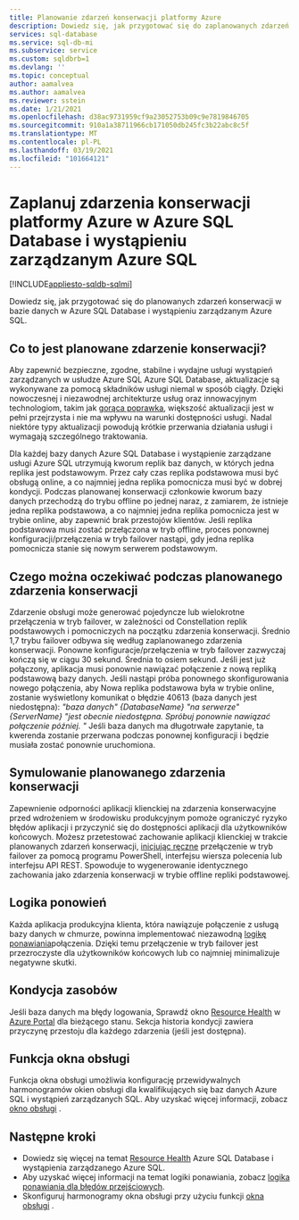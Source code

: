 ```yaml
---
title: Planowanie zdarzeń konserwacji platformy Azure
description: Dowiedz się, jak przygotować się do zaplanowanych zdarzeń konserwacji w Azure SQL Database i wystąpieniu zarządzanym usługi Azure SQL.
services: sql-database
ms.service: sql-db-mi
ms.subservice: service
ms.custom: sqldbrb=1
ms.devlang: ''
ms.topic: conceptual
author: aamalvea
ms.author: aamalvea
ms.reviewer: sstein
ms.date: 1/21/2021
ms.openlocfilehash: d38ac9731959cf9a23052753b09c9e7819846705
ms.sourcegitcommit: 910a1a38711966cb171050db245fc3b22abc8c5f
ms.translationtype: MT
ms.contentlocale: pl-PL
ms.lasthandoff: 03/19/2021
ms.locfileid: "101664121"
---
```

# <a name="plan-for-azure-maintenance-events-in-azure-sql-database-and-azure-sql-managed-instance"></a>Zaplanuj zdarzenia konserwacji platformy Azure w Azure SQL Database i wystąpieniu zarządzanym Azure SQL
[!INCLUDE[appliesto-sqldb-sqlmi](../includes/appliesto-sqldb-sqlmi.md)]

Dowiedz się, jak przygotować się do planowanych zdarzeń konserwacji w bazie danych w Azure SQL Database i wystąpieniu zarządzanym Azure SQL.

## <a name="what-is-a-planned-maintenance-event"></a>Co to jest planowane zdarzenie konserwacji?

Aby zapewnić bezpieczne, zgodne, stabilne i wydajne usługi wystąpień zarządzanych w usłudze Azure SQL Azure SQL Database, aktualizacje są wykonywane za pomocą składników usługi niemal w sposób ciągły. Dzięki nowoczesnej i niezawodnej architekturze usług oraz innowacyjnym technologiom, takim jak [gorąca poprawka](https://aka.ms/azuresqlhotpatching), większość aktualizacji jest w pełni przejrzysta i nie ma wpływu na warunki dostępności usługi. Nadal niektóre typy aktualizacji powodują krótkie przerwania działania usługi i wymagają szczególnego traktowania. 

Dla każdej bazy danych Azure SQL Database i wystąpienie zarządzane usługi Azure SQL utrzymują kworum replik baz danych, w których jedna replika jest podstawowym. Przez cały czas replika podstawowa musi być obsługą online, a co najmniej jedna replika pomocnicza musi być w dobrej kondycji. Podczas planowanej konserwacji członkowie kworum bazy danych przechodzą do trybu offline po jednej naraz, z zamiarem, że istnieje jedna replika podstawowa, a co najmniej jedna replika pomocnicza jest w trybie online, aby zapewnić brak przestojów klientów. Jeśli replika podstawowa musi zostać przełączona w tryb offline, proces ponownej konfiguracji/przełączenia w tryb failover nastąpi, gdy jedna replika pomocnicza stanie się nowym serwerem podstawowym.  

## <a name="what-to-expect-during-a-planned-maintenance-event"></a>Czego można oczekiwać podczas planowanego zdarzenia konserwacji

Zdarzenie obsługi może generować pojedyncze lub wielokrotne przełączenia w tryb failover, w zależności od Constellation replik podstawowych i pomocniczych na początku zdarzenia konserwacji. Średnio 1,7 trybu failover odbywa się według zaplanowanego zdarzenia konserwacji. Ponowne konfiguracje/przełączenia w tryb failover zazwyczaj kończą się w ciągu 30 sekund. Średnia to osiem sekund. Jeśli jest już połączony, aplikacja musi ponownie nawiązać połączenie z nową repliką podstawową bazy danych. Jeśli nastąpi próba ponownego skonfigurowania nowego połączenia, aby Nowa replika podstawowa była w trybie online, zostanie wyświetlony komunikat o błędzie 40613 (baza danych jest niedostępna): *"baza danych" {DatabaseName} "na serwerze" {ServerName} "jest obecnie niedostępna. Spróbuj ponownie nawiązać połączenie później. "* Jeśli baza danych ma długotrwałe zapytanie, ta kwerenda zostanie przerwana podczas ponownej konfiguracji i będzie musiała zostać ponownie uruchomiona.

## <a name="how-to-simulate-a-planned-maintenance-event"></a>Symulowanie planowanego zdarzenia konserwacji

Zapewnienie odporności aplikacji klienckiej na zdarzenia konserwacyjne przed wdrożeniem w środowisku produkcyjnym pomoże ograniczyć ryzyko błędów aplikacji i przyczynić się do dostępności aplikacji dla użytkowników końcowych. Możesz przetestować zachowanie aplikacji klienckiej w trakcie planowanych zdarzeń konserwacji, [inicjując ręczne](https://aka.ms/mifailover-techblog) przełączenie w tryb failover za pomocą programu PowerShell, interfejsu wiersza polecenia lub interfejsu API REST. Spowoduje to wygenerowanie identycznego zachowania jako zdarzenia konserwacji w trybie offline repliki podstawowej.

## <a name="retry-logic"></a>Logika ponowień

Każda aplikacja produkcyjna klienta, która nawiązuje połączenie z usługą bazy danych w chmurze, powinna implementować niezawodną [logikę ponawiania](troubleshoot-common-connectivity-issues.md#retry-logic-for-transient-errors)połączenia. Dzięki temu przełączenie w tryb failover jest przezroczyste dla użytkowników końcowych lub co najmniej minimalizuje negatywne skutki.

## <a name="resource-health"></a>Kondycja zasobów

Jeśli baza danych ma błędy logowania, Sprawdź okno [Resource Health](../../service-health/resource-health-overview.md#get-started) w [Azure Portal](https://portal.azure.com) dla bieżącego stanu. Sekcja historia kondycji zawiera przyczynę przestoju dla każdego zdarzenia (jeśli jest dostępna).

## <a name="maintenance-window-feature"></a>Funkcja okna obsługi

Funkcja okna obsługi umożliwia konfigurację przewidywalnych harmonogramów okien obsługi dla kwalifikujących się baz danych Azure SQL i wystąpień zarządzanych SQL. Aby uzyskać więcej informacji, zobacz [okno obsługi](maintenance-window.md) .

## <a name="next-steps"></a>Następne kroki

- Dowiedz się więcej na temat [Resource Health](resource-health-to-troubleshoot-connectivity.md) Azure SQL Database i wystąpienia zarządzanego Azure SQL.
- Aby uzyskać więcej informacji na temat logiki ponawiania, zobacz [logika ponawiania dla błędów przejściowych](troubleshoot-common-connectivity-issues.md#retry-logic-for-transient-errors).
- Skonfiguruj harmonogramy okna obsługi przy użyciu funkcji [okna obsługi](maintenance-window.md) .
